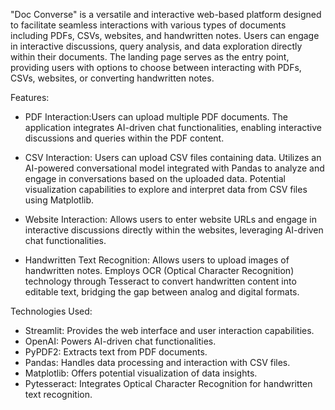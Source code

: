 "Doc Converse" is a versatile and interactive web-based platform designed to facilitate seamless interactions with various types of documents including PDFs, CSVs, websites, and handwritten notes. Users can engage in interactive discussions, query analysis, and data exploration directly within their documents. The landing page serves as the entry point, providing users with options to choose between interacting with PDFs, CSVs, websites, or converting handwritten notes.

Features:

- PDF Interaction:Users can upload multiple PDF documents. The application integrates AI-driven chat functionalities, enabling interactive discussions and queries within the PDF content.

- CSV Interaction: Users can upload CSV files containing data. Utilizes an AI-powered conversational model integrated with Pandas to analyze and engage in conversations based on the uploaded data. Potential visualization capabilities to explore and interpret data from CSV files using Matplotlib.

- Website Interaction: Allows users to enter website URLs and engage in interactive discussions directly within the websites, leveraging AI-driven chat functionalities.

- Handwritten Text Recognition: Allows users to upload images of handwritten notes. Employs OCR (Optical Character Recognition) technology through Tesseract to convert handwritten content into editable text, bridging the gap between analog and digital formats.

Technologies Used:
- Streamlit: Provides the web interface and user interaction capabilities.
- OpenAI: Powers AI-driven chat functionalities.
- PyPDF2: Extracts text from PDF documents.
- Pandas: Handles data processing and interaction with CSV files.
- Matplotlib: Offers potential visualization of data insights.
- Pytesseract: Integrates Optical Character Recognition for handwritten text recognition.
